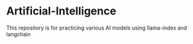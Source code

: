 # Artificial-Intelligence
This repository is for practicing various AI models using llama-index and langchain
